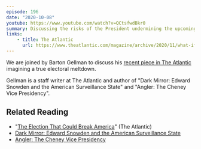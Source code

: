 ```yaml
---
episode: 196
date: "2020-10-08"
youtube: https://www.youtube.com/watch?v=QCtsfwdBkr0
summary: Discussing the risks of the President undermining the upcoming election
links:
    - title: The Atlantic
      url: https://www.theatlantic.com/magazine/archive/2020/11/what-if-trump-refuses-concede/616424/
---
```

We are joined by Barton Gellman to discuss his [recent piece in The Atlantic][art] imagining a true electoral meltdown.

Gellman is a staff writer at The Atlantic and author of "Dark Mirror: Edward Snowden and the American Surveillance State" and "Angler: The Cheney Vice Presidency".

## Related Reading

- "[The Election That Could Break America][art]" (The Atlantic)
- [Dark Mirror: Edward Snowden and the American Surveillance State][book1]
- [Angler: The Cheney Vice Presidency][book2]

[art]: https://www.theatlantic.com/magazine/archive/2020/11/what-if-trump-refuses-concede/616424/
[book1]: https://www.penguinrandomhouse.com/books/316047/dark-mirror-by-barton-gellman/
[book2]: https://www.penguinrandomhouse.com/books/303146/angler-by-barton-gellman/
